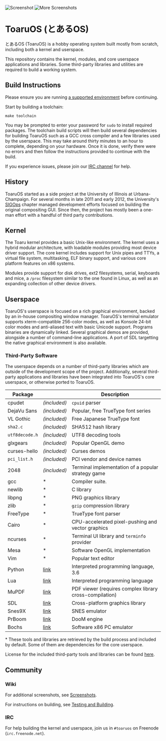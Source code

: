 ![Screenshot](http://i.imgur.com/756qTiE.png)
![More Screenshots](http://i.imgur.com/fqD3WRv.png)

# ToaruOS (とあるOS) #

とあるOS (ToaruOS) is a hobby operating system built mostly from scratch, including both a kernel and userspace.

This repository contains the kernel, modules, and core userspace applications and libraries. Some third-party libraries and utilities are required to build a working system.

## Build Instructions ##

Please ensure you are running [a supported environment](https://github.com/klange/toaruos/wiki/Testing-and-Building#requirements) before continuing.

Start by building a toolchain:

    make toolchain

You may be prompted to enter your password for `sudo` to install required packages. The toolchain build scripts will then build several dependencies for building ToaruOS such as a GCC cross compiler and a few libraries used by the userspace. This may take around thirty minutes to an hour to complete, depending on your hardware. Once it is done, verify there were no errors and then follow the instructions provided to continue with the build.

If you experience issues, please join our [IRC channel](#irc) for help.

## History ##

ToaruOS started as a side project at the University of Illinois at Urbana-Champaign. For several months in late 2011 and early 2012, the University's [SIGOps](http://www.acm.uiuc.edu/sigops/) chapter managed development efforts focused on building the original compositing GUI. Since then, the project has mostly been a one-man effort with a handful of third party contributions.

## Kernel ##

The Toaru kernel provides a basic Unix-like environment. The kernel uses a hybrid modular architecture, with loadable modules providing most device driver support. The core kernel includes support for Unix pipes and TTYs, a virtual file system, multitasking, ELF binary support, and various core platform features on x86 systems.

Modules provide support for disk drives, ext2 filesystems, serial, keyboards and mice, a `/proc` filesystem similar to the one found in Linux, as well as an expanding collection of other device drivers.

## Userspace ##

ToaruOS's userspace is focused on a rich graphical environment, backed by an in-house compositing window manager. ToaruOS's terminal emulator supports xterm-compatible 256-color modes, as well as Konsole 24-bit color modes and anti-aliased text with basic Unicode support. Programs binaries are dynamically linked. Several graphical demos are provided, alongside a number of command-line applications. A port of SDL targetting the native graphical environment is also available.

### Third-Party Software ###

The userspace depends on a number of third-party libraries which are outside of the development scope of the project. Additionally, several third-party applications and libraries have been integrated into ToaruOS's core userspace, or otherwise ported to ToaruOS.

Package |   | Description
------- | ---- | -----------
cpudet| *(included)* | `cpuid` parser
DejaVu Sans | *(included)* | Popular, free TrueType font series
VL Gothic | *(included)* | Free Japanese TrueType font
`sha2.c` | *(included)* | SHA512 hash library
`utf8decode.h` | *(included)* | UTF8 decoding tools
glxgears | *(included)* | Popular OpenGL demo
curses-hello | *(included)* | Curses demos
`pci_list.h` | *(included)* | PCI vendor and device names
2048  | *(included)*    | Terminal implementation of a popular strategy game
gcc   | \*   | Compiler suite.
newlib| \*   | C library
libpng| \*   | PNG graphics library
zlib  | \*   | `gzip` compression library
FreeType | \* | TrueType font parser
Cairo | \*   | CPU-accelerated pixel-pushing and vector graphics
ncurses | \* | Terminal UI library and `terminfo` provider
Mesa | \* | Software OpenGL implementation
Vim | \* | Popular text editor
Python | [link](https://github.com/klange/cpython) | Interpreted programming language, 3.6
Lua  |  [link](http://www.lua.org/) | Interpreted programming language
MuPDF | [link](https://github.com/klange/toaru-pdfviewer) | PDF viewer (requires complex library cross-compilation)
SDL | [link](https://github.com/klange/SDL) | Cross-platform graphics library
Snes9X | [link](https://github.com/klange/snes9x-sdl) | SNES emulator
PrBoom | [link](https://github.com/klange/prboom) | DooM engine
Bochs | [link](http://bochs.sourceforge.net/) | Software x86 PC emulator

\* These tools and libraries are retrieved by the build process and included by default. Some of them are dependencies for the core userspace.

License for the included third-party tools and libraries can be found [here](LICENSE.md).

## Community ##

### Wiki ###

For additional screenshots, see [Screenshots](https://github.com/klange/toaruos/wiki/Screenshots).

For instructions on building, see [Testing and Building](https://github.com/klange/toaruos/wiki/Testing-and-Building).

### IRC ###

For help building the kernel and userspace, join us in `#toaruos` on Freenode (`irc.freenode.net`).
